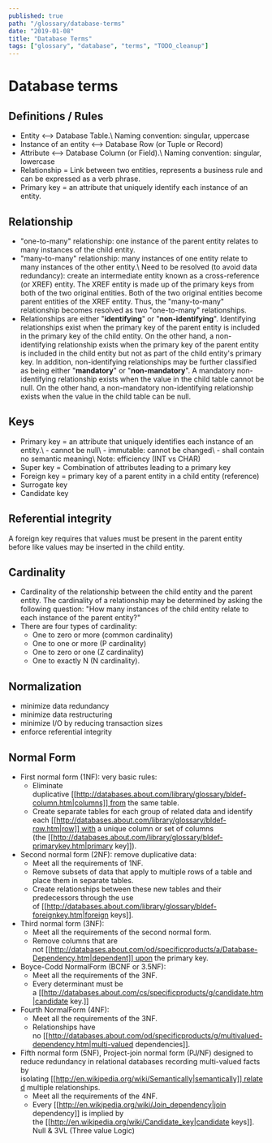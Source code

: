 ```yaml
---
published: true
path: "/glossary/database-terms"
date: "2019-01-08"
title: "Database Terms"
tags: ["glossary", "database", "terms", "TODO_cleanup"]
---
```


# Database terms

## Definitions / Rules

- Entity <--> Database Table.\\ Naming convention: singular, uppercase
- Instance of an entity <--> Database Row (or Tuple or Record)
- Attribute <--> Database Column (or Field).\\ Naming convention: singular, lowercase
- Relationship = Link between two entities, represents a business rule and can be expressed as a verb phrase.
- Primary key = an attribute that uniquely identify each instance of an entity.

## Relationship

- "one-to-many" relationship: one instance of the parent entity relates to many instances of the child entity.
- "many-to-many" relationship: many instances of one entity relate to many instances of the other entity.\\ Need to be resolved (to avoid data redundancy): create an intermediate entity known as a cross-reference (or XREF) entity. The XREF entity is made up of the primary keys from both of the two original entities. Both of the two original entities become parent entities of the XREF entity. Thus, the "many-to-many" relationship becomes resolved as two "one-to-many" relationships.
- Relationships are either "**identifying**" or "**non-identifying**". Identifying relationships exist when the primary key of the parent entity is included in the primary key of the child entity. On the other hand, a non-identifying relationship exists when the primary key of the parent entity is included in the child entity but not as part of the child entity's primary key. In addition, non-identifying relationships may be further classified as being either "**mandatory**" or "**non-mandatory**". A mandatory non-identifying relationship exists when the value in the child table cannot be null. On the other hand, a non-mandatory non-identifying relationship exists when the value in the child table can be null.

## Keys

- Primary key = an attribute that uniquely identifies each instance of an entity.\\ - cannot be null\\ - immutable: cannot be changed\\ - shall contain no semantic meaning\\ Note: efficiency (INT vs CHAR)
- Super key = Combination of attributes leading to a primary key
- Foreign key = primary key of a parent entity in a child entity (reference)
- Surrogate key
- Candidate key

## Referential integrity

A foreign key requires that values must be present in the parent entity before like values may be inserted in the child entity.

## Cardinality

- Cardinality of the relationship between the child entity and the parent entity. The cardinality of a relationship may be determined by asking the following question: "How many instances of the child entity relate to each instance of the parent entity?"
- There are four types of cardinality:
  - One to zero or more (common cardinality)
  - One to one or more (P cardinality)
  - One to zero or one (Z cardinality)
  - One to exactly N (N cardinality).

## Normalization

- minimize data redundancy
- minimize data restructuring
- minimize I/O by reducing transaction sizes
- enforce referential integrity

## Normal Form

- First normal form (1NF): very basic rules:
  - Eliminate duplicative [[http://databases.about.com/library/glossary/bldef-column.htm|columns]] from the same table.
  - Create separate tables for each group of related data and identify each [[http://databases.about.com/library/glossary/bldef-row.htm|row]] with a unique column or set of columns (the [[http://databases.about.com/library/glossary/bldef-primarykey.htm|primary key]]).
- Second normal form (2NF): remove duplicative data:
  - Meet all the requirements of 1NF.
  - Remove subsets of data that apply to multiple rows of a table and place them in separate tables.
  - Create relationships between these new tables and their predecessors through the use of [[http://databases.about.com/library/glossary/bldef-foreignkey.htm|foreign keys]].
- Third normal form (3NF):
  - Meet all the requirements of the second normal form.
  - Remove columns that are not [[http://databases.about.com/od/specificproducts/a/Database-Dependency.htm|dependent]] upon the primary key.
- Boyce-Codd NormalForm (BCNF or 3.5NF):
  - Meet all the requirements of the 3NF.
  - Every determinant must be a [[http://databases.about.com/cs/specificproducts/g/candidate.htm|candidate key.]]
- Fourth NormalForm (4NF):
  - Meet all the requirements of the 3NF.
  - Relationships have no [[http://databases.about.com/od/specificproducts/g/multivalued-dependency.htm|multi-valued dependencies]].
- Fifth normal form (5NF), Project-join normal form (PJ/NF) designed to reduce redundancy in relational databases recording multi-valued facts by isolating [[http://en.wikipedia.org/wiki/Semantically|semantically]] related multiple relationships.
  - Meet all the requirements of the 4NF.
  - Every [[http://en.wikipedia.org/wiki/Join_dependency|join dependency]] is implied by the [[http://en.wikipedia.org/wiki/Candidate_key|candidate keys]].
Null & 3VL (Three value Logic)
